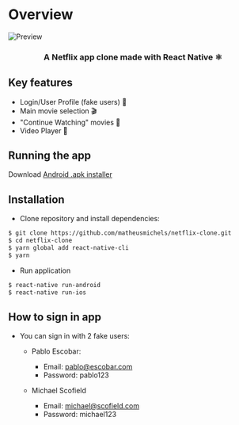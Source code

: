 # **Overview**

![Preview](https://github.com/matheusmichels/netflix-clone/blob/master/src/assets/images/screenshot.jpg)

<h3 align="center">
<b>A Netflix app clone made with React Native ⚛</b>
<h3>

## **Key features**

- Login/User Profile (fake users) 👤
- Main movie selection 🎬
- "Continue Watching" movies 🔄
- Video Player 🎥

## **Running the app**

Download [Android .apk installer](https://drive.google.com/file/d/10inawU47moywzU_aBOJAqz9MwrJz6Hw-/view)

## **Installation**

- Clone repository and install dependencies:

```bash
$ git clone https://github.com/matheusmichels/netflix-clone.git
$ cd netflix-clone
$ yarn global add react-native-cli
$ yarn
```

- Run application

```bash
$ react-native run-android
$ react-native run-ios
```

## **How to sign in app**

- You can sign in with 2 fake users:

  - Pablo Escobar:

    - Email: pablo@escobar.com
    - Password: pablo123

  - Michael Scofield

    - Email: michael@scofield.com
    - Password: michael123
